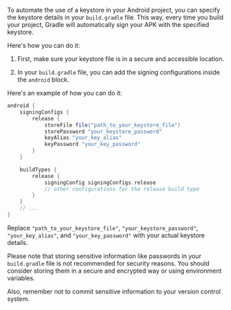To automate the use of a keystore in your Android project, you can specify the keystore details in your `build.gradle` file. This way, every time you build your project, Gradle will automatically sign your APK with the specified keystore.

Here's how you can do it:

1. First, make sure your keystore file is in a secure and accessible location.

2. In your `build.gradle` file, you can add the signing configurations inside the `android` block.

Here's an example of how you can do it:

```groovy
android {
    signingConfigs {
        release {
            storeFile file("path_to_your_keystore_file")
            storePassword "your_keystore_password"
            keyAlias "your_key_alias"
            keyPassword "your_key_password"
        }
    }

    buildTypes {
        release {
            signingConfig signingConfigs.release
            // other configurations for the release build type
        }
    }
    // ...
}
```

Replace `"path_to_your_keystore_file"`, `"your_keystore_password"`, `"your_key_alias"`, and `"your_key_password"` with your actual keystore details.

Please note that storing sensitive information like passwords in your `build.gradle` file is not recommended for security reasons. You should consider storing them in a secure and encrypted way or using environment variables.

Also, remember not to commit sensitive information to your version control system.
